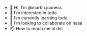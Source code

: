 - 👋 Hi, I’m @martin.juaness
- 👀 I’m interested in todo
- 🌱 I’m currently learning todo
- 💞️ I’m looking to collaborate on nasa 
- 📫 How to reach me al dm

<!---
martinjuanes/martinjuanes is a ✨ special ✨ repository because its `README.md` (this file) appears on your GitHub profile.
You can click the Preview link to take a look at your changes.
--->
